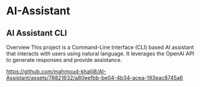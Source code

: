 # AI-Assistant
## AI Assistant CLI
Overview
This project is a Command-Line Interface (CLI) based AI assistant  that interacts with users using natural language. It leverages the OpenAI API to generate responses and provide assistance.

https://github.com/mahmoud-khalil8/AI-Assistant/assets/78821632/a80eefbb-be04-4b34-acea-193eac8745a6

